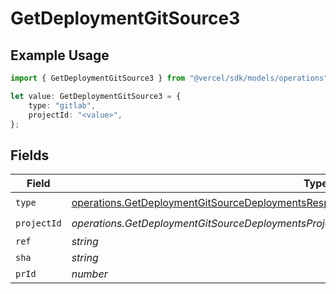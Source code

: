 # GetDeploymentGitSource3

## Example Usage

```typescript
import { GetDeploymentGitSource3 } from "@vercel/sdk/models/operations";

let value: GetDeploymentGitSource3 = {
    type: "gitlab",
    projectId: "<value>",
};
```

## Fields

| Field                                                                                                                                                                                                | Type                                                                                                                                                                                                 | Required                                                                                                                                                                                             | Description                                                                                                                                                                                          |
| ---------------------------------------------------------------------------------------------------------------------------------------------------------------------------------------------------- | ---------------------------------------------------------------------------------------------------------------------------------------------------------------------------------------------------- | ---------------------------------------------------------------------------------------------------------------------------------------------------------------------------------------------------- | ---------------------------------------------------------------------------------------------------------------------------------------------------------------------------------------------------- |
| `type`                                                                                                                                                                                               | [operations.GetDeploymentGitSourceDeploymentsResponse200ApplicationJSONResponseBody23Type](../../models/operations/getdeploymentgitsourcedeploymentsresponse200applicationjsonresponsebody23type.md) | :heavy_check_mark:                                                                                                                                                                                   | N/A                                                                                                                                                                                                  |
| `projectId`                                                                                                                                                                                          | *operations.GetDeploymentGitSourceDeploymentsProjectId*                                                                                                                                              | :heavy_check_mark:                                                                                                                                                                                   | N/A                                                                                                                                                                                                  |
| `ref`                                                                                                                                                                                                | *string*                                                                                                                                                                                             | :heavy_minus_sign:                                                                                                                                                                                   | N/A                                                                                                                                                                                                  |
| `sha`                                                                                                                                                                                                | *string*                                                                                                                                                                                             | :heavy_minus_sign:                                                                                                                                                                                   | N/A                                                                                                                                                                                                  |
| `prId`                                                                                                                                                                                               | *number*                                                                                                                                                                                             | :heavy_minus_sign:                                                                                                                                                                                   | N/A                                                                                                                                                                                                  |
